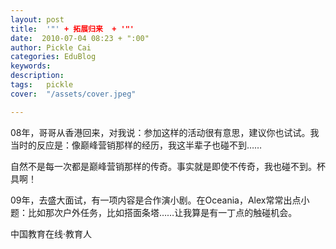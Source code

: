```yaml
---
layout: post  
title:  '"' + 拓展归来  + '"'
date:  2010-07-04 08:23 + ":00" 
author: Pickle Cai  
categories: EduBlog  
keywords: 
description:   
tags:	pickle   
cover:  "/assets/cover.jpeg"  

---  
```

    
08年，哥哥从香港回来，对我说：参加这样的活动很有意思，建议你也试试。我当时的反应是：像巅峰营销那样的经历，我这半辈子也碰不到……

自然不是每一次都是巅峰营销那样的传奇。事实就是即使不传奇，我也碰不到。杯具啊！

09年，去盛大面试，有一项内容是合作演小剧。在Oceania，Alex常常出点小题：比如那次户外任务，比如搭面条塔……让我算是有一丁点的触碰机会。



		    
 中国教育在线·教育人

